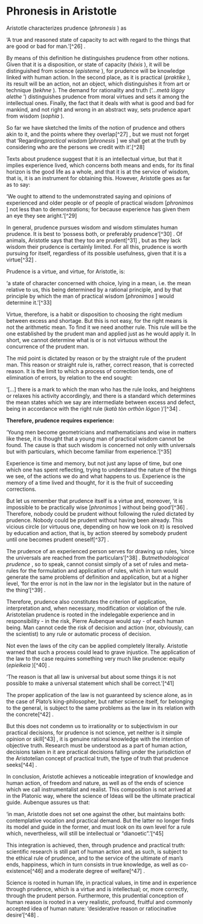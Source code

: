 Phronesis in Aristotle
======================

Aristotle characterizes prudence (*phronesis* ) as

‘A true and reasoned state of capacity to act with regard to the things
that are good or bad for man.’[^26] .

By means of this definition he distinguishes prudence from other
notions. Given that it is a disposition, or state of capacity (*héxis*
), it will be distinguished from science (*episteme* ), for prudence
will be knowledge linked with human action. In the second place, as it
is practical (*praktike* ), its result will be an action, not an object,
which distinguishes it from art or technique (*tekhne* ). The demand for
rationality and truth (‘...*metà lógoy alethe* ’) distinguishes prudence
from moral virtues and sets it among the intellectual ones. Finally, the
fact that it deals with what is good and bad for mankind, and not right
and wrong in an abstract way, sets prudence apart from wisdom (*sophia*
).

So far we have sketched the limits of the notion of prudence and others
akin to it, and the points where they overlap[^27] , but we must not
forget that ‘Regarding*practical wisdom* [*phronesis* ] we shall get at
the truth by considering who are the persons we credit with it’.[^28]

Texts about prudence suggest that it is an intellectual virtue, but that
it implies experience lived, which concerns both means and ends, for its
final horizon is the good life as a whole, and that it is at the service
of wisdom, that is, it is an instrument for obtaining this. However,
Aristotle goes as far as to say:

‘We ought to attend to the undemonstrated saying and opinions of
experienced and older people or of people of practical wisdom
[*phronimos* ] not less than to demonstrations; for because experience
has given them an eye they see aright.’[^29]

In general, prudence pursues wisdom and wisdom stimulates human
prudence. It is best to ‘possess both, or preferably prudence’[^30] . Of
animals, Aristotle says that they too are prudent[^31] , but as they
lack wisdom their prudence is certainly limited. For all this, prudence
is worth pursuing for itself, regardless of its possible usefulness,
given that it is a virtue[^32] .

Prudence is a virtue, and virtue, for Aristotle, is:

‘a state of character concerned with choice, lying in a mean, i.e. the
mean relative to us, this being determined by a rational principle, and
by that principle by which the man of practical wisdom [*phronimos* ]
would determine it.’[^33]

Virtue, therefore, is a habit or disposition to choosing the right
medium between excess and shortage. But this is not easy, for the right
means is not the arithmetic mean. To find it we need another rule. This
rule will be the one established by the prudent man and applied just as
he would apply it. In short, we cannot determine what is or is not
virtuous without the concurrence of the prudent man.

The mid point is dictated by reason or by the straight rule of the
prudent man. This reason or straight rule is, rather, correct reason,
that is corrected reason. It is the limit to which a process of
correction tends, one of elimination of errors, by relation to the end
sought:

‘[...] there is a mark to which the man who has the rule looks, and
heightens or relaxes his activity accordingly, and there is a standard
which determines the mean states which we say are intermediate between
excess and defect, being in accordance with the right rule (*katà tòn
orthòn lógon* )’[^34] .

**Therefore, prudence requires experience:**

‘Young men become geometricians and mathematicians and wise in matters
like these, it is thought that a young man of practical wisdom cannot be
found. The cause is that such wisdom is concerned not only with
universals but with particulars, which become familiar from
experience.’[^35]

Experience is time and memory, but not just any lapse of time, but one
which one has spent reflecting, trying to understand the nature of the
things we see, of the actions we do and what happens to us. Experience
is the memory of a time lived and thought, for it is the fruit of
succeeding corrections.

But let us remember that prudence itself is a virtue and, moreover, ‘it
is impossible to be practically wise [*phronimos* ] without being
good’[^36] . Therefore, nobody could be prudent without following the
ruled dictated by prudence. Nobody could be prudent without having been
already. This vicious circle (or virtuous one, depending on how we look
on it) is resolved by education and action, that is, by action steered
by somebody prudent until one becomes prudent oneself[^37] .

The prudence of an experienced person serves for drawing up rules,
‘since the universals are reached from the particulars’[^38] .
But*methodological prudence* , so to speak, cannot consist simply of a
set of rules and meta-rules for the formulation and application of
rules, which in turn would generate the same problems of definition and
application, but at a higher level, ‘for the error is not in the law nor
in the legislator but in the nature of the thing’[^39] .

Therefore, prudence also constitutes the criterion of application,
interpretation and, when necessary, modification or violation of the
rule. Aristotelian prudence is rooted in the indelegable experience and
in responsibility - in the risk, Pierre Aubenque would say - of each
human being. Man cannot cede the risk of decision and action (nor,
obviously, can the scientist) to any rule or automatic process of
decision.

Not even the laws of the city can be applied completely literally.
Aristotle warned that such a process could lead to grave injustice. The
application of the law to the case requires something very much like
prudence: equity (*epieíkeia* )[^40] .

‘The reason is that all law is universal but about some things it is not
possible to make a universal statement which shall be correct.’[^41]

The proper application of the law is not guaranteed by science alone, as
in the case of Plato’s king-philosopher, but rather science itself, for
belonging to the general, is subject to the same problems as the law in
its relation with the concrete[^42] .

But this does not condemn us to irrationality or to subjectivism in our
practical decisions, for prudence is not science, yet neither is it
simple opinion or skill[^43] , it is genuine rational knowledge with the
intention of objective truth. Research must be understood as a part of
human action, decisions taken in it are practical decisions falling
under the jurisdiction of the Aristotelian concept of practical truth,
the type of truth that prudence seeks[^44] .

In conclusion, Aristotle achieves a noticeable integration of knowledge
and human action, of freedom and nature, as well as of the ends of
science which we call instrumentalist and realist. This composition is
not arrived at in the Platonic way, where the science of Ideas will be
the ultimate practical guide. Aubenque assures us that:

‘in man, Aristotle does not set one against the other, but maintains
both: contemplative vocation and practical demand. But the latter no
longer finds its model and guide in the former, and must look on its own
level for a rule which, nevertheless, will still be intellectual or
“dianoetic”.’[^45]

This integration is achieved, then, through prudence and practical
truth: scientific research is still part of human action and, as such,
is subject to the ethical rule of prudence, and to the service of the
ultimate of man’s ends, happiness, which in turn consists in true
knowledge, as well as co-existence[^46] and a moderate degree of
welfare[^47] .

Science is rooted in human life, in practical values, in time and in
experience through prudence, which is a virtue and is intellectual; or,
more correctly, through the prudent person. Furthermore, this prudential
conception of human reason is rooted in a very realistic, profound,
fruitful and commonly accepted idea of human nature: ‘desiderative
reason or ratiocinative desire’[^48] .


